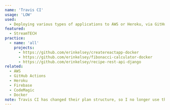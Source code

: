 ```yaml
---
name: 'Travis CI'
usage: 'LOW'
used:
  - Deploying various types of applications to AWS or Heroku, via GitHub repository, including multi-container or single container Docker applications, static web pages, and fullstack web applications
featured:
  - StreamTECH
practice:
  - name: 'all'
    projects:
      - https://github.com/erinkelsey/createreactapp-docker
      - https://github.com/erinkelsey/fibonacci-calculator-docker
      - https://github.com/erinkelsey/recipe-rest-api-django
related:
  - AWS
  - GitHub Actions
  - Heroku
  - Firebase
  - CodeMagic
  - Docker
note: Travis CI has changed their plan structure, so I no longer use this service for projects
---
```

